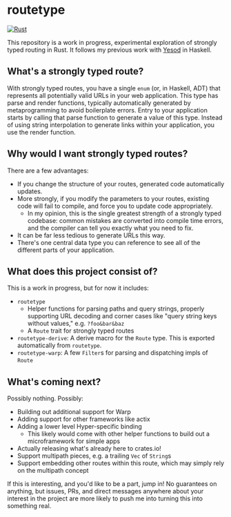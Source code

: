 # routetype

[![Rust](https://github.com/snoyberg/routetype-rs/actions/workflows/rust.yml/badge.svg)](https://github.com/snoyberg/routetype-rs/actions/workflows/rust.yml)

This repository is a work in progress, experimental exploration of strongly typed routing in Rust. It follows my previous work with [Yesod](https://www.yesodweb.com/) in Haskell.

## What's a strongly typed route?

With strongly typed routes, you have a single `enum` (or, in Haskell, ADT) that represents all potentially valid URLs in your web application. This type has parse and render functions, typically automatically generated by metaprogramming to avoid boilerplate errors. Entry to your application starts by calling that parse function to generate a value of this type. Instead of using string interpolation to generate links within your application, you use the render function.

## Why would I want strongly typed routes?

There are a few advantages:

* If you change the structure of your routes, generated code automatically updates.
* More strongly, if you modify the parameters to your routes, existing code will fail to compile, and force you to update code appropriately.
    * In my opinion, this is the single greatest strength of a strongly typed codebase: common mistakes are converted into compile time errors, and the compiler can tell you exactly what you need to fix.
* It can be far less tedious to generate URLs this way.
* There's one central data type you can reference to see all of the different parts of your application.

## What does this project consist of?

This is a work in progress, but for now it includes:

* `routetype`
    * Helper functions for parsing paths and query strings, properly supporting URL decoding and corner cases like "query string keys without values," e.g. `?foo&bar&baz`
    * A `Route` trait for strongly typed routes
* `routetype-derive`: A derive macro for the `Route` type. This is exported automatically from `routetype`.
* `routetype-warp`: A few `Filter`s for parsing and dispatching impls of `Route`

## What's coming next?

Possibly nothing. Possibly:

* Building out additional support for Warp
* Adding support for other frameworks like actix
* Adding a lower level Hyper-specific binding
    * This likely would come with other helper functions to build out a microframework for simple apps
* Actually releasing what's already here to crates.io!
* Support multipath pieces, e.g. a trailing `Vec` of `String`s
* Support embedding other routes within this route, which may simply rely on the multipath concept

If this is interesting, and you'd like to be a part, jump in! No guarantees on anything, but issues, PRs, and direct messages anywhere about your interest in the project are more likely to push me into turning this into something real.
